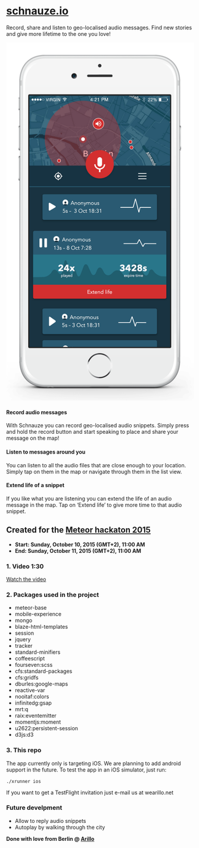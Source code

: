 # [schnauze.io](https://schnauze.io)

Record, share and listen to geo-localised audio messages. Find new stories and give more lifetime to the one you love!

![Alt schnauze.io](public/images/home/schnauze-app-feature-3.png "schnauze.io")

#### Record audio messages

With Schnauze you can record geo-localised audio snippets. Simply press and hold the record button and start speaking to place and share your message on the map!

#### Listen to messages around you

You can listen to all the audio files that are close enough to your location. Simply tap on them in the map or navigate through them in the list view.

#### Extend life of a snippet

If you like what you are listening you can extend the life of an audio message in the map. Tap on ‘Extend life’ to give more time to that audio snippet.

## Created for the [Meteor hackaton 2015](http://meteor-2015.devpost.com/)

- **Start: Sunday, October 10, 2015 (GMT+2), 11:00 AM**
- **End: Sunday, October 11, 2015 (GMT+2), 11:00 AM**

### 1. Video 1:30
[Watch the video](https://vimeo.com/142040946)

### 2. Packages used in the project

- meteor-base
- mobile-experience
- mongo
- blaze-html-templates
- session
- jquery
- tracker
- standard-minifiers
- coffeescript
- fourseven:scss
- cfs:standard-packages
- cfs:gridfs
- dburles:google-maps
- reactive-var
- nooitaf:colors
- infinitedg:gsap
- mrt:q
- raix:eventemitter
- momentjs:moment
- u2622:persistent-session
- d3js:d3

### 3. This repo

The app currently only is targeting iOS. We are planning to add android support in the future. To test the app in an iOS simulator, just run:

    ./xrunner ios

If you want to get a TestFlight invitation just e-mail us at we<at>arillo.net

### Future develpment

- Allow to reply audio snippets
- Autoplay by walking through the city

**Done with love from Berlin @ [Arillo](http://arillo.net)**
